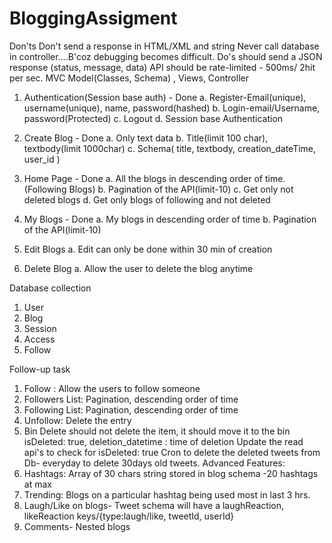 # BloggingAssigment

Don'ts
Don't send a response in HTML/XML and string
Never call database in controller….B'coz debugging becomes difficult.
Do's
 should send a JSON response (status, message, data)
API should be rate-limited - 500ms/ 2hit per sec.
MVC Model(Classes, Schema) , Views, Controller

1. Authentication(Session base auth) - Done
a. Register-Email(unique), username(unique), name, password(hashed)
b. Login-email/Username, password(Protected)
c. Logout
d. Session base Authentication

2. Create Blog -  Done
a. Only text data
b. Title(limit 100 char), textbody(limit 1000char)
c. Schema( title, textbody, creation_dateTime, user_id )

3. Home Page - Done
a. All the blogs in descending order of time. (Following Blogs)
b. Pagination of the API(limit-10)
c. Get only not deleted blogs
d. Get only blogs of following and not deleted

4. My Blogs - Done
a. My blogs in descending order of time
b. Pagination of the API(limit-10)

5. Edit Blogs
a. Edit can only be done within 30 min of creation

6. Delete Blog
a. Allow the user to delete the blog anytime

Database collection
1. User
2. Blog
3. Session
4. Access
5. Follow

Follow-up task
1. Follow : Allow the users to follow someone
2. Followers List: Pagination, descending order of time
3. Following List: Pagination, descending order of time
4. Unfollow: Delete the entry
5. Bin
Delete should not delete the item, it should move it to the bin
isDeleted: true, deletion_datetime : time of deletion
Update the read api's to check for isDeleted: true
Cron to delete the deleted tweets from Db- everyday to delete 30days old tweets.
Advanced Features:
1. Hashtags: 
Array of 30 chars string stored in blog schema -20 hashtags at max
2. Trending: Blogs on a particular hashtag being used most in last 3 hrs.
3. Laugh/Like on blogs- Tweet schema will have a laughReaction, likeReaction keys/{type:laugh/like, tweetId, userId}
4. Comments- Nested blogs
